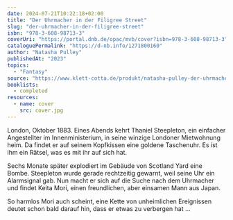 ```yaml
---
date: 2024-07-21T10:22:18+02:00
title: "Der Uhrmacher in der Filigree Street"
slug: "der-uhrmacher-in-der-filigree-street"
isbn: "978-3-608-98713-3"
coverUri: "https://portal.dnb.de/opac/mvb/cover?isbn=978-3-608-98713-3"
cataloguePermalink: "https://d-nb.info/1271800160"
author: "Natasha Pulley"
publishedAt: "2023"
topics:
  - "Fantasy"
source: "https://www.klett-cotta.de/produkt/natasha-pulley-der-uhrmacher-in-der-filigree-street-9783608987133-t-5524"
booklists:
  - completed
resources:
  - name: cover
    src: cover.jpg
---
```


London, Oktober 1883. Eines Abends kehrt Thaniel Steepleton, ein einfacher 
Angestellter im Innenministerium, in seine winzige Londoner Mietwohnung heim. 
Da findet er auf seinem Kopfkissen eine goldene Taschenuhr. Es ist ihm ein 
Rätsel, was es mit ihr auf sich hat.

Sechs Monate später explodiert im Gebäude von Scotland Yard eine Bombe. 
Steepleton wurde gerade rechtzeitig gewarnt, weil seine Uhr ein Alarmsignal gab.
Nun macht er sich auf die Suche nach dem Uhrmacher und findet Keita Mori, einen 
freundlichen, aber einsamen Mann aus Japan.

So harmlos Mori auch scheint, eine Kette von unheimlichen Ereignissen deutet 
schon bald darauf hin, dass er etwas zu verbergen hat ...
